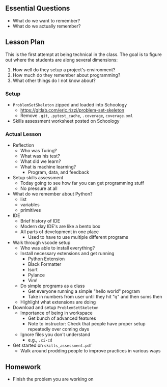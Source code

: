 ## Essential Questions

- What do we want to remember?
- What do we actually remember?

## Lesson Plan

This is the first attempt at being technical in the class. The goal is to
figure out where the students are along several dimensions:

1. How well do they setup a project's environment?
2. How much do they remember about programming?
3. What other things do I not know about?

### Setup

- `ProblemSetSkeleton` zipped and loaded into Schoology
    - https://gitlab.com/eric.rizzi/problem-set-skeleton
    - Remove `.git`, `.pytest_cache`, `.coverage`, `coverage.xml`
- Skills assessment worksheet posted on Schoology

### Actual Lesson

- Reflection
    - Who was Turing?
    - What was his test?
    - What did we learn?
    - What is machine learning?
        - Program, data, and feedback
- Setup skills assessment
    - Today going to see how far you can get programming stuff
    - No pressure at all
- What do we remember about Python?
    - list
    - variables
    - primitives
- IDE
    - Brief history of IDE
    - Modern day IDE's are like a bento box
    - All parts of development in one place
        - Used to have to use multiple different programs
- Walk through vscode setup
    - Who was able to install everything?
    - Install necessary extensions and get running
        - Python Extension
        - Black Formatter
        - Isort
        - Pylance
        - Vim!
    - Do simple programs as a class
        - Get everyone running a simple "hello world" program
        - Take in numbers from user until they hit "q" and then sums then
    - Highlight what extensions are doing
- Download and setup `ProblemSetSkeleton`
    - Importance of being in workspace
        - Get bunch of advanced features
        - Note to instructor: Check that people have proper setup repeatedly over coming days
    - Ignore files you don't understand
        - e.g., `.ci-cd`
- Get started on `skills_assessment.pdf`
    - Walk around prodding people to improve practices in various ways

## Homework

- Finish the problem you are working on
